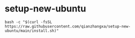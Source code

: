 # setup-new-ubuntu

```
bash -c "$(curl -fsSL https://raw.githubusercontent.com/qianzhangxa/setup-new-ubuntu/main/install.sh)"
```
